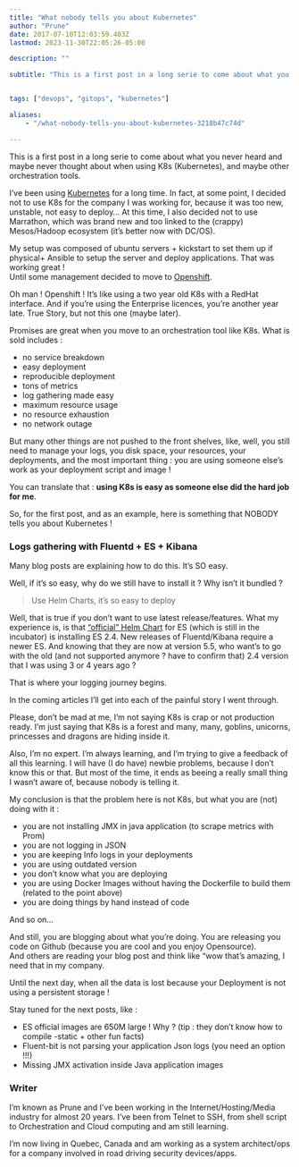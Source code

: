 ```yaml
---
title: "What nobody tells you about Kubernetes"
author: "Prune"
date: 2017-07-18T12:03:59.403Z
lastmod: 2023-11-30T22:05:26-05:00

description: ""

subtitle: "This is a first post in a long serie to come about what you never heard and maybe never thought about when using K8s (Kubernetes), and…"


tags: ["devops", "gitops", "kubernetes"]

aliases:
    - "/what-nobody-tells-you-about-kubernetes-3218b47c74d"

---
```


This is a first post in a long serie to come about what you never heard and maybe never thought about when using K8s (Kubernetes), and maybe other orchestration tools.

I’ve been using [Kubernetes](https://kubernetes.io/) for a long time. In fact, at some point, I decided not to use K8s for the company I was working for, because it was too new, unstable, not easy to deploy… At this time, I also decided not to use Marrathon, which was brand new and too linked to the (crappy) Mesos/Hadoop ecosystem (it’s better now with DC/OS).

My setup was composed of ubuntu servers + kickstart to set them up if physical+ Ansible to setup the server and deploy applications. That was working great !   
Until some management decided to move to [Openshift](https://www.openshift.com/).

Oh man ! Openshift ! It’s like using a two year old K8s with a RedHat interface. And if you’re using the Enterprise licences, you’re another year late. True Story, but not this one (maybe later).

Promises are great when you move to an orchestration tool like K8s. What is sold includes :

*   no service breakdown
*   easy deployment
*   reproducible deployment
*   tons of metrics
*   log gathering made easy
*   maximum resource usage
*   no resource exhaustion
*   no network outage

But many other things are not pushed to the front shelves, like, well, you still need to manage your logs, you disk space, your resources, your deployments, and the most important thing : you are using someone else’s work as your deployment script and image !

You can translate that : **using K8s is easy as someone else did the hard job for me**.

So, for the first post, and as an example, here is something that NOBODY tells you about Kubernetes !

### Logs gathering with Fluentd + ES + Kibana

Many blog posts are explaining how to do this. It’s SO easy.

Well, if it’s so easy, why do we still have to install it ? Why isn’t it bundled ?
> Use Helm Charts, it’s so easy to deploy

Well, that is true if you don’t want to use latest release/features. What my experience is, is that [“official” Helm Chart](https://github.com/kubernetes/charts) for ES (which is still in the incubator) is installing ES 2.4. New releases of Fluentd/Kibana require a newer ES. And knowing that they are now at version 5.5, who want’s to go with the old (and not supported anymore ? have to confirm that) 2.4 version that I was using 3 or 4 years ago ?

That is where your logging journey begins.

In the coming articles I’ll get into each of the painful story I went through.

Please, don’t be mad at me, I’m not saying K8s is crap or not production ready. I’m just saying that K8s is a forest and many, many, goblins, unicorns, princesses and dragons are hiding inside it.

Also, I’m no expert. I’m always learning, and I’m trying to give a feedback of all this learning. I will have (I do have) newbie problems, because I don’t know this or that. But most of the time, it ends as beeing a really small thing I wasn’t aware of, because nobody is telling it.

My conclusion is that the problem here is not K8s, but what you are (not) doing with it :

*   you are not installing JMX in java application (to scrape metrics with Prom)
*   you are not logging in JSON
*   you are keeping Info logs in your deployments
*   you are using outdated version
*   you don’t know what you are deploying
*   you are using Docker Images without having the Dockerfile to build them (related to the point above)
*   you are doing things by hand instead of code

And so on…

And still, you are blogging about what you’re doing. You are releasing you code on Github (because you are cool and you enjoy Opensource).  
And others are reading your blog post and think like “wow that’s amazing, I need that in my company.

Until the next day, when all the data is lost because your Deployment is not using a persistent storage !

Stay tuned for the next posts, like :

*   ES official images are 650M large ! Why ? (tip : they don’t know how to compile -static + other fun facts)
*   Fluent-bit is not parsing your application Json logs (you need an option !!!)
*   Missing JMX activation inside Java application images

### Writer

I’m known as Prune and I’ve been working in the Internet/Hosting/Media industry for almost 20 years. I’ve been from Telnet to SSH, from shell script to Orchestration and Cloud computing and am still learning.

I’m now living in Quebec, Canada and am working as a system architect/ops for a company involved in road driving security devices/apps.

